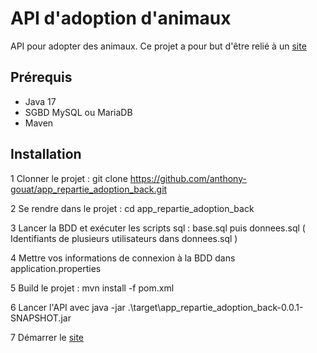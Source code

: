 # API d'adoption d'animaux

API pour adopter des animaux.
Ce projet a pour but d'être relié à un [site](https://github.com/anthony-gouat/app_repartie_adoption_front)

## Prérequis

- Java 17
- SGBD MySQL ou MariaDB
- Maven

## Installation

1 Clonner le projet : git clone https://github.com/anthony-gouat/app_repartie_adoption_back.git

2 Se rendre dans le projet : cd app_repartie_adoption_back

3 Lancer la BDD et exécuter les scripts sql : base.sql puis donnees.sql ( Identifiants de plusieurs utilisateurs dans donnees.sql )

4 Mettre vos informations de connexion à la BDD dans application.properties

5 Build le projet : mvn install -f pom.xml

6 Lancer l'API avec java -jar .\target\app_repartie_adoption_back-0.0.1-SNAPSHOT.jar

7 Démarrer le [site](https://github.com/anthony-gouat/app_repartie_adoption_front)

